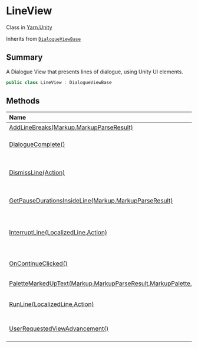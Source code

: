 # LineView

Class in [Yarn.Unity](/docs/api/csharp/yarn.unity.md)

Inherits from [`DialogueViewBase`](/docs/api/csharp/yarn.unity.dialogueviewbase.md)

## Summary


A Dialogue View that presents lines of dialogue, using Unity UI
elements.


```csharp
public class LineView : DialogueViewBase
```

## Methods

|Name|Description|
|:---|:---|
|[AddLineBreaks(Markup.MarkupParseResult)](/docs/api/csharp/yarn.unity.lineview.addlinebreaks.md)||
|[DialogueComplete()](/docs/api/csharp/yarn.unity.lineview.dialoguecomplete.md)|Called by the  <a href="yarn.unity.dialoguerunner.md">DialogueRunner</a>  to signal that the dialogue has ended, and no more lines will be delivered.|
|[DismissLine(Action)](/docs/api/csharp/yarn.unity.lineview.dismissline.md)|Called by the  <a href="yarn.unity.dialoguerunner.md">DialogueRunner</a>  to signal that the view should dismiss its current line from display, and clean up.|
|[GetPauseDurationsInsideLine(Markup.MarkupParseResult)](/docs/api/csharp/yarn.unity.lineview.getpausedurationsinsideline.md)|Creates a stack of typewriter pauses to use to temporarily halt the typewriter effect.|
|[InterruptLine(LocalizedLine,Action)](/docs/api/csharp/yarn.unity.lineview.interruptline.md)|Called by the  <a href="yarn.unity.dialoguerunner.md">DialogueRunner</a>  to signal that a line has been interrupted, and that the Dialogue View should finish presenting its line as quickly as possible.|
|[OnContinueClicked()](/docs/api/csharp/yarn.unity.lineview.oncontinueclicked.md)|Called when the  <code>Yarn.Unity.LineView.continueButton</code>  is clicked.|
|[PaletteMarkedUpText(Markup.MarkupParseResult,MarkupPalette,bool)](/docs/api/csharp/yarn.unity.lineview.palettemarkeduptext.md)|Applies the  <code>palette</code>  to the line based on it's markup.|
|[RunLine(LocalizedLine,Action)](/docs/api/csharp/yarn.unity.lineview.runline.md)|Called by the  <a href="yarn.unity.dialoguerunner.md">DialogueRunner</a>  to signal that a line should be displayed to the user.|
|[UserRequestedViewAdvancement()](/docs/api/csharp/yarn.unity.lineview.userrequestedviewadvancement.md)|Called by  <a href="yarn.unity.dialogueadvanceinput.md">DialogueAdvanceInput</a>  to signal that the user has requested that the dialogue advance.|

